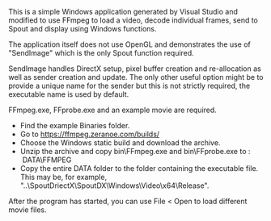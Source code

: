 This is a simple Windows application generated by Visual Studio and modified to use FFmpeg to load a video, decode individual frames, send to Spout and display using Windows functions.

The application itself does not use OpenGL and demonstrates the use of "SendImage" which is the only Spout function required.

SendImage handles DirectX setup, pixel buffer creation and re-allocation as well as sender creation and update. The only other useful option might be to provide a unique name for the sender but this is not strictly required, the executable name is used by default.

FFmpeg.exe, FFprobe.exe and an example movie are required.
* Find the example Binaries folder.
* Go to https://ffmpeg.zeranoe.com/builds/
* Choose the Windows static build and download the archive.
* Unzip the archive and copy bin\FFmpeg.exe and bin\FFprobe.exe to : &nbsp;DATA\FFMPEG
* Copy the entire DATA folder to the folder containing the executable file.\
This may be, for example, "..\SpoutDriectX\SpoutDX\Windows\Video\x64\Release".

After the program has started, you can use File < Open to load different movie files.
